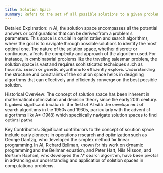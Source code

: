 ```yaml
---
title: Solution Space
summary: Refers to the set of all possible solutions to a given problem or decision-making scenario.
---
```

Detailed Explanation:
In AI, the solution space encompasses all the potential answers or configurations that can be derived from a problem's parameters. This space is crucial in optimization and search algorithms, where the goal is to navigate through possible solutions to identify the most optimal one. The nature of the solution space, whether discrete or continuous, affects the complexity and approach of the algorithm used. For instance, in combinatorial problems like the traveling salesman problem, the solution space is vast and requires sophisticated techniques such as heuristic search or genetic algorithms to efficiently explore. Understanding the structure and constraints of the solution space helps in designing algorithms that can effectively and efficiently converge on the best possible solution.

Historical Overview:
The concept of solution space has been inherent in mathematical optimization and decision theory since the early 20th century. It gained significant traction in the field of AI with the development of search algorithms in the 1950s and 1960s, particularly with the advent of algorithms like A* (1968) which specifically navigate solution spaces to find optimal paths.

Key Contributors:
Significant contributors to the concept of solution space include early pioneers in operations research and optimization such as George Dantzig, who developed the simplex method for linear programming. In AI, Richard Bellman, known for his work on dynamic programming and the Bellman equation, and Peter Hart, Nils Nilsson, and Bertram Raphael, who developed the A* search algorithm, have been pivotal in advancing our understanding and application of solution spaces in computational problems.